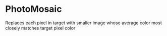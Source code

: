 # PhotoMosaic
Replaces each pixel in target with smaller image whose average color most closely matches target pixel color
